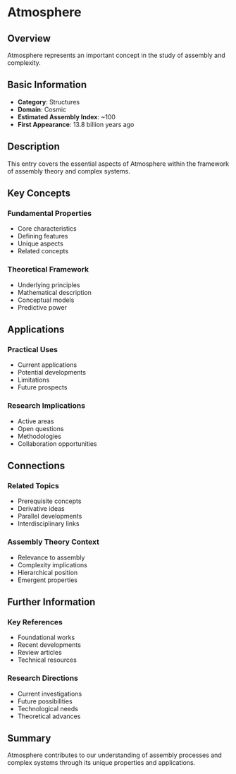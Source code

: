 # Atmosphere

## Overview

Atmosphere represents an important concept in the study of assembly and complexity.

## Basic Information

- **Category**: Structures
- **Domain**: Cosmic
- **Estimated Assembly Index**: ~100
- **First Appearance**: 13.8 billion years ago

## Description

This entry covers the essential aspects of Atmosphere within the framework of assembly theory and complex systems.

## Key Concepts

### Fundamental Properties
- Core characteristics
- Defining features
- Unique aspects
- Related concepts

### Theoretical Framework
- Underlying principles
- Mathematical description
- Conceptual models
- Predictive power

## Applications

### Practical Uses
- Current applications
- Potential developments
- Limitations
- Future prospects

### Research Implications
- Active areas
- Open questions
- Methodologies
- Collaboration opportunities

## Connections

### Related Topics
- Prerequisite concepts
- Derivative ideas
- Parallel developments
- Interdisciplinary links

### Assembly Theory Context
- Relevance to assembly
- Complexity implications
- Hierarchical position
- Emergent properties

## Further Information

### Key References
- Foundational works
- Recent developments
- Review articles
- Technical resources

### Research Directions
- Current investigations
- Future possibilities
- Technological needs
- Theoretical advances

## Summary

Atmosphere contributes to our understanding of assembly processes and complex systems through its unique properties and applications.
